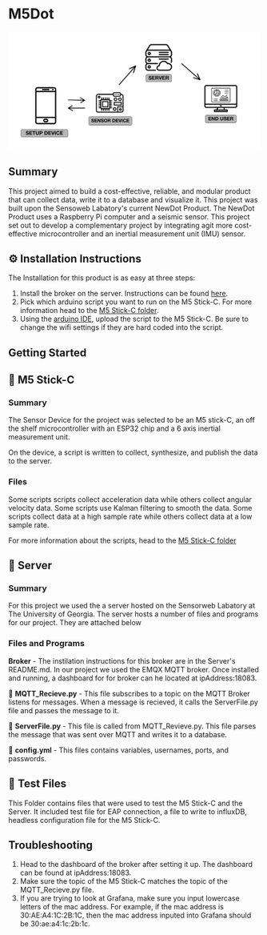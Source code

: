 # M5Dot

![VisualDiagram](Extras/Diagram.png)  

## Summary
This project aimed to build a cost-effective, reliable, and modular product that can collect data, write it to a database and visualize it. This project was built upon the Sensoweb Labatory's current NewDot Product. The NewDot Product uses a Raspberry Pi computer and a seismic sensor. This project set out to develop a complementary project by integrating agit  more cost-effective microcontroller and an inertial measurement unit (IMU) sensor.

## ⚙️ Installation Instructions
The Installation for this product is as easy at three steps:
1. Install the broker on the server. Instructions can be found [here](https://github.com/walkiisun/M5Dot/tree/main/Server).
2. Pick which arduino script you want to run on the M5 Stick-C. For more information head to the [M5 Stick-C folder](https://github.com/walkiisun/M5Dot/tree/main/M5%20Stick-C). 
3. Using the [arduino IDE](https://www.arduino.cc/en/software), upload the script to the M5 Stick-C. Be sure to change the wifi settings if they are hard coded into the script.

## Getting Started 


## 📁 M5 Stick-C 
### Summary
The Sensor Device for the project was selected to be an M5 stick-C, an off the shelf microcontroller with an ESP32 chip and a 6 axis inertial measurement unit.   

On the device, a script is written to collect, synthesize, and publish the data to the server.

### **Files**
Some scripts scripts collect acceleration data while others collect angular velocity data. Some scripts use Kalman filtering to smooth the data. Some scripts collect data at a high sample rate while others collect data at a low sample rate. 

For more information about the scripts, head to the [M5 Stick-C folder](https://github.com/walkiisun/M5Dot/tree/main/M5%20Stick-C)


## 📁 Server  
### Summary
For this project we used the a server hosted on the Sensorweb Labatory at The University of Georgia. The server hosts a number of files and programs for our project. They are attached below
### Files and Programs
**Broker** - The instilation instructions for this broker are in the Server's README.md. In our project we used the EMQX MQTT broker. Once installed and running, a dashboard for for broker can he located at ipAddress:18083.

📄 **MQTT_Recieve.py** - This file subscribes to a topic on the MQTT Broker listens for messages. When a message is recieved, it calls the ServerFile.py file and passes the message to it.

📄 **ServerFile.py** - This file is called from MQTT_Revieve.py. This file parses the message that was sent over MQTT and writes it to a database.

📄 **config.yml** -  This files contains variables, usernames, ports, and passwords. 

## 📁 Test Files
This Folder contains files that were used to test the M5 Stick-C and the Server. It included test file for EAP connection, a file to write to influxDB, headless configuration file for the M5 Stick-C.  


## Troubleshooting 
1. Head to the dashboard of the broker after setting it up. The dashboard can be found at ipAddress:18083.
2. Make sure the topic of the M5 Stick-C matches the topic of the MQTT_Recieve.py file.
3. If you are trying to look at Grafana, make sure you input lowercase letters of the mac address. For example, if the mac address is 30:AE:A4:1C:2B:1C, then the mac address inputed into Grafana should be 30:ae:a4:1c:2b:1c.







